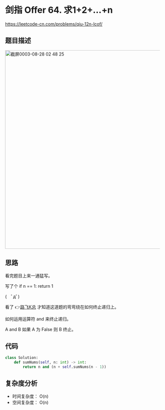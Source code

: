 剑指 Offer 64. 求1+2+…+n
====
https://leetcode-cn.com/problems/qiu-12n-lcof/

## 题目描述
<img width="647" alt="截屏0003-08-28 02 48 25" src="https://user-images.githubusercontent.com/10908630/131168534-0101bf75-f5c7-474d-b3a4-fbe310fa0925.png">

## 思路
看完题目上来一通猛写。

写了个 if n == 1: return 1

(　ﾟдﾟ)

看了 👉[路飞K总](https://leetcode-cn.com/problems/qiu-12n-lcof/solution/mian-shi-ti-64-qiu-1-2-nluo-ji-fu-duan-lu-qing-xi-/) 才知道这道题的弯弯绕在如何终止递归上。

如何运用运算符 and 来终止递归。

A and B 如果 A 为 False 则 B 终止。

## 代码
```python
class Solution:
    def sumNums(self, n: int) -> int:
        return n and (n + self.sumNums(n - 1))
```

## 复杂度分析
- 时间复杂度： O(n)
- 空间复杂度： O(n)
